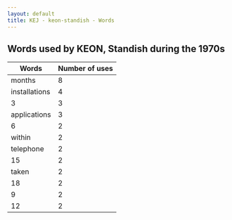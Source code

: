```yaml
---
layout: default
title: KEJ - keon-standish - Words
---
```

## Words used by KEON, Standish during the 1970s

| Words | Number of uses |
|--------------|----------------|
|months|8|
|installations|4|
|3|3|
|applications|3|
|6|2|
|within|2|
|telephone|2|
|15|2|
|taken|2|
|18|2|
|9|2|
|12|2|
